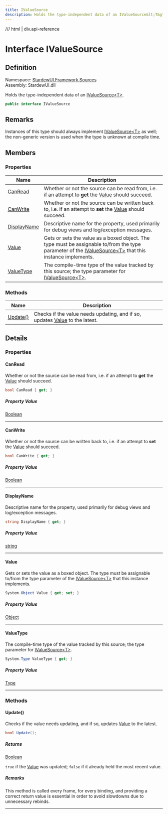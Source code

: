 ```yaml
---
title: IValueSource
description: Holds the type-independent data of an IValueSource&lt;T&gt;.
---
```


<link rel="stylesheet" href="/StardewUI/stylesheets/reference.css" />

/// html | div.api-reference

# Interface IValueSource

## Definition

<div class="api-definition" markdown>

Namespace: [StardewUI.Framework.Sources](index.md)  
Assembly: StardewUI.dll  

</div>

Holds the type-independent data of an [IValueSource&lt;T&gt;](ivaluesource-1.md).

```cs
public interface IValueSource
```

## Remarks

Instances of this type should always implement [IValueSource&lt;T&gt;](ivaluesource-1.md) as well; the non-generic version is used when the type is unknown at compile time.

## Members

### Properties

 | Name | Description |
| --- | --- |
| [CanRead](#canread) | Whether or not the source can be read from, i.e. if an attempt to **get** the [Value](ivaluesource.md#value) should succeed. | 
| [CanWrite](#canwrite) | Whether or not the source can be written back to, i.e. if an attempt to **set** the [Value](ivaluesource.md#value) should succeed. | 
| [DisplayName](#displayname) | Descriptive name for the property, used primarily for debug views and log/exception messages. | 
| [Value](#value) | Gets or sets the value as a boxed object. The type must be assignable to/from the type parameter of the [IValueSource&lt;T&gt;](ivaluesource-1.md) that this instance implements. | 
| [ValueType](#valuetype) | The compile-time type of the value tracked by this source; the type parameter for [IValueSource&lt;T&gt;](ivaluesource-1.md). | 

### Methods

 | Name | Description |
| --- | --- |
| [Update()](#update) | Checks if the value needs updating, and if so, updates [Value](ivaluesource.md#value) to the latest. | 

## Details

### Properties

#### CanRead

Whether or not the source can be read from, i.e. if an attempt to **get** the [Value](ivaluesource.md#value) should succeed.

```cs
bool CanRead { get; }
```

##### Property Value

[Boolean](https://learn.microsoft.com/en-us/dotnet/api/system.boolean)

-----

#### CanWrite

Whether or not the source can be written back to, i.e. if an attempt to **set** the [Value](ivaluesource.md#value) should succeed.

```cs
bool CanWrite { get; }
```

##### Property Value

[Boolean](https://learn.microsoft.com/en-us/dotnet/api/system.boolean)

-----

#### DisplayName

Descriptive name for the property, used primarily for debug views and log/exception messages.

```cs
string DisplayName { get; }
```

##### Property Value

[string](https://learn.microsoft.com/en-us/dotnet/api/system.string)

-----

#### Value

Gets or sets the value as a boxed object. The type must be assignable to/from the type parameter of the [IValueSource&lt;T&gt;](ivaluesource-1.md) that this instance implements.

```cs
System.Object Value { get; set; }
```

##### Property Value

[Object](https://learn.microsoft.com/en-us/dotnet/api/system.object)

-----

#### ValueType

The compile-time type of the value tracked by this source; the type parameter for [IValueSource&lt;T&gt;](ivaluesource-1.md).

```cs
System.Type ValueType { get; }
```

##### Property Value

[Type](https://learn.microsoft.com/en-us/dotnet/api/system.type)

-----

### Methods

#### Update()

Checks if the value needs updating, and if so, updates [Value](ivaluesource.md#value) to the latest.

```cs
bool Update();
```

##### Returns

[Boolean](https://learn.microsoft.com/en-us/dotnet/api/system.boolean)

  `true` if the [Value](ivaluesource.md#value) was updated; `false` if it already held the most recent value.

##### Remarks

This method is called every frame, for every binding, and providing a correct return value is essential in order to avoid slowdowns due to unnecessary rebinds.

-----

